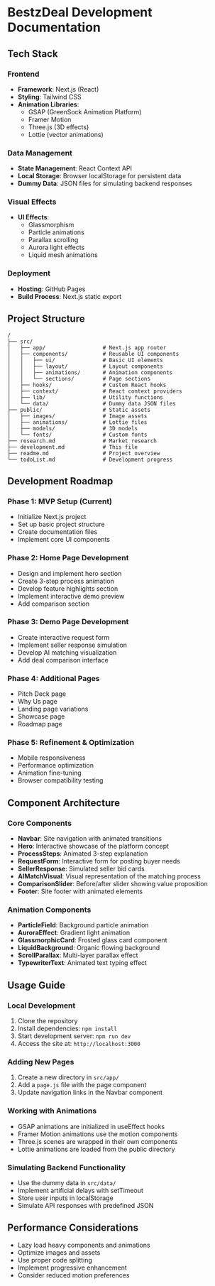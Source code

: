 # BestzDeal Development Documentation

## Tech Stack

### Frontend
- **Framework**: Next.js (React)
- **Styling**: Tailwind CSS
- **Animation Libraries**:
  - GSAP (GreenSock Animation Platform)
  - Framer Motion
  - Three.js (3D effects)
  - Lottie (vector animations)

### Data Management
- **State Management**: React Context API
- **Local Storage**: Browser localStorage for persistent data
- **Dummy Data**: JSON files for simulating backend responses

### Visual Effects
- **UI Effects**:
  - Glassmorphism
  - Particle animations
  - Parallax scrolling
  - Aurora light effects
  - Liquid mesh animations

### Deployment
- **Hosting**: GitHub Pages
- **Build Process**: Next.js static export

## Project Structure

```
/
├── src/
│   ├── app/                  # Next.js app router
│   ├── components/           # Reusable UI components
│   │   ├── ui/               # Basic UI elements
│   │   ├── layout/           # Layout components
│   │   ├── animations/       # Animation components
│   │   └── sections/         # Page sections
│   ├── hooks/                # Custom React hooks
│   ├── context/              # React context providers
│   ├── lib/                  # Utility functions
│   └── data/                 # Dummy data JSON files
├── public/                   # Static assets
│   ├── images/               # Image assets
│   ├── animations/           # Lottie files
│   ├── models/               # 3D models
│   └── fonts/                # Custom fonts
├── research.md               # Market research
├── development.md            # This file
├── readme.md                 # Project overview
└── todoList.md               # Development progress
```

## Development Roadmap

### Phase 1: MVP Setup (Current)
- Initialize Next.js project
- Set up basic project structure
- Create documentation files
- Implement core UI components

### Phase 2: Home Page Development
- Design and implement hero section
- Create 3-step process animation
- Develop feature highlights section
- Implement interactive demo preview
- Add comparison section

### Phase 3: Demo Page Development
- Create interactive request form
- Implement seller response simulation
- Develop AI matching visualization
- Add deal comparison interface

### Phase 4: Additional Pages
- Pitch Deck page
- Why Us page
- Landing page variations
- Showcase page
- Roadmap page

### Phase 5: Refinement & Optimization
- Mobile responsiveness
- Performance optimization
- Animation fine-tuning
- Browser compatibility testing

## Component Architecture

### Core Components
- **Navbar**: Site navigation with animated transitions
- **Hero**: Interactive showcase of the platform concept
- **ProcessSteps**: Animated 3-step explanation
- **RequestForm**: Interactive form for posting buyer needs
- **SellerResponse**: Simulated seller bid cards
- **AIMatchVisual**: Visual representation of the matching process
- **ComparisonSlider**: Before/after slider showing value proposition
- **Footer**: Site footer with animated elements

### Animation Components
- **ParticleField**: Background particle animation
- **AuroraEffect**: Gradient light animation
- **GlassmorphicCard**: Frosted glass card component
- **LiquidBackground**: Organic flowing background
- **ScrollParallax**: Multi-layer parallax effect
- **TypewriterText**: Animated text typing effect

## Usage Guide

### Local Development
1. Clone the repository
2. Install dependencies: `npm install`
3. Start development server: `npm run dev`
4. Access the site at: `http://localhost:3000`

### Adding New Pages
1. Create a new directory in `src/app/`
2. Add a `page.js` file with the page component
3. Update navigation links in the Navbar component

### Working with Animations
- GSAP animations are initialized in useEffect hooks
- Framer Motion animations use the motion components
- Three.js scenes are wrapped in their own components
- Lottie animations are loaded from the public directory

### Simulating Backend Functionality
- Use the dummy data in `src/data/`
- Implement artificial delays with setTimeout
- Store user inputs in localStorage
- Simulate API responses with predefined JSON

## Performance Considerations
- Lazy load heavy components and animations
- Optimize images and assets
- Use proper code splitting
- Implement progressive enhancement
- Consider reduced motion preferences
